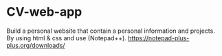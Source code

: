 # CV-web-app
Build a personal website that contain a personal information and projects.
By using html & css and use (Notepad++).
https://notepad-plus-plus.org/downloads/

